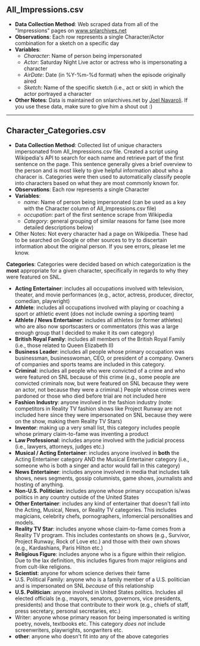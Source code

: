 All\_Impressions.csv
--------------------

-   **Data Collection Method**: Web scraped data from all of the "Impressions" pages on www.snlarchives.net
-   **Observations**: Each row represents a single Character/Actor combination for a sketch on a specific day
-   **Variables**:
    -   *Character*: Name of person being impersonated
    -   *Actor*: Saturday Night Live actor or actress who is impersonating a character
    -   *AirDate*: Date (in %Y-%m-%d format) when the episode originally aired
    -   *Sketch*: Name of the specific sketch (i.e., act or skit) in which the actor portrayed a character
-   **Other Notes**: Data is maintained on snlarchives.net by [Joel Navaroli](https://twitter.com/snlmedia). If you use these data, make sure to give him a shout out :)

------------------------------------------------------------------------

Character\_Categories.csv
-------------------------

-   **Data Collection Method**: Collected list of unique characters impersonated from All\_Impressions.csv file. Created a script using Wikipedia's API to search for each name and retrieve part of the first sentence on the page. This sentence generally gives a brief overview to the person and is most likely to give helpful information about who a characer is. Categories were then used to automatically classify people into characters based on what they are most commonly known for.
-   **Observations**: Each row represents a single Character
-   **Variables**:
    -   *name*: Name of person being impersonated (can be used as a key with the Character column of All\_Impressions.csv file)
    -   *occupation*: part of the first sentence scrape from Wikipedia
    -   *Category*: general grouping of similar reasons for fame (see more detailed descriptions below)
-   Other Notes: Not every character had a page on Wikipedia. These had to be searched on Google or other sources to try to discertain information about the original person. If you see errors, please let me know.

**Categories**: Categories were decided based on which categorization is the **most** appropriate for a given character, specifically in regards to why they were featured on SNL.

-   **Acting Entertainer**: includes all occupations involved with television, theater, and movie performances (e.g., actor, actress, producer, director, comedian, playwright)
-   **Athlete**: includes all occupations involved with playing or coaching a sport or athletic event (does not include owning a sporting team)
-   **Athlete / News Entertainer**: includes all athletes (or former athletes) who are also now sportscasters or commentators (this was a large enough group that I decided to make it its own category)
-   **British Royal Family**: includes all members of the British Royal Family (i.e., those related to Queen Elizabeth II)
-   **Business Leader**: includes all people whose primary occupation was businessman, businesswoman, CEO, or president of a company. Owners of companies and sports teams are included in this category.
-   **Criminal**: includes all people who were convicted of a crime and who were featured on SNL because of this crime (e.g., some people are convicted criminals now, but were featured on SNL because they were an actor, not because they were a criminal.) People whose crimes were pardoned or those who died before trial are not included here
-   **Fashion Industry**: anyone involved in the fashion industry (note: competitors in Reality TV fashion shows like Project Runway are not included here since they were impersonated on SNL because they were on the show, making them Reality TV Stars)
-   **Inventor**: making up a very small list, this category includes people whose primary claim-to-fame was inventing a product
-   **Law Professional**: includes anyone involved with the judicial process (i.e., lawyers, attorneys, judges etc.)
-   **Musical / Acting Entertainer**: includes anyone involved in **both** the Acting Entertainer category AND the Musical Entertainer category (i.e., someone who is both a singer and actor would fall in this category)
-   **News Entertainer**: includes anyone involved in media that includes talk shows, news segments, gossip columnists, game shows, journalists and hosting of anything.
-   **Non-U.S. Politician**: includes anyone whose primary occupation is/was politics in any country outside of the United States
-   **Other Entertainer**: includes any kind of entertainer that doesn't fall into the Acting, Musical, News, or Reality TV categories. This includes magicians, celebrity chefs, pornographers, infomercial personalities and models.
-   **Reality TV Star**: includes anyone whose claim-to-fame comes from a Reality TV program. This includes contestants on shows (e.g., Survivor, Project Runway, Rock of Love etc.) and those with their own shows (e.g., Kardashians, Paris Hilton etc.)
-   **Religious Figure**: includes anyone who is a figure within their religion. Due to the lax definition, this includes figures from major religions and from cult-like religions.
-   **Scientist**: anyone for whom science derives their fame
-   U.S. Political Family: anyone who is a family member of a U.S. politician and is impersonated on SNL *because* of this relationship
-   **U.S. Politician**: anyone involved in United States politics. Includes all elected officials (e.g., mayors, senators, governors, vice presidents, presidents) and those that contribute to their work (e.g., chiefs of staff, press secretary, personal secretaries, etc.)
-   Writer: anyone whose primary reason for being impersonated is writing poetry, novels, textbooks etc. This category *does not* include screenwriters, playwrights, songwriters etc.
-   **other**: anyone who doesn't fit into any of the above categories
